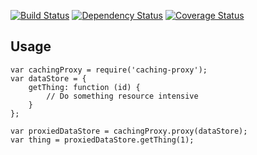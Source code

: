 [![Build Status](https://travis-ci.org/thody/caching-proxy.svg?branch=master)](https://travis-ci.org/thody/caching-proxy)
[![Dependency Status](https://gemnasium.com/thody/caching-proxy.svg)](https://gemnasium.com/thody/caching-proxy)
[![Coverage Status](https://img.shields.io/coveralls/thody/caching-proxy.svg)](https://coveralls.io/r/thody/caching-proxy)

## Usage 

```
var cachingProxy = require('caching-proxy');
var dataStore = {
    getThing: function (id) {
        // Do something resource intensive
    }
};

var proxiedDataStore = cachingProxy.proxy(dataStore);
var thing = proxiedDataStore.getThing(1);
```

